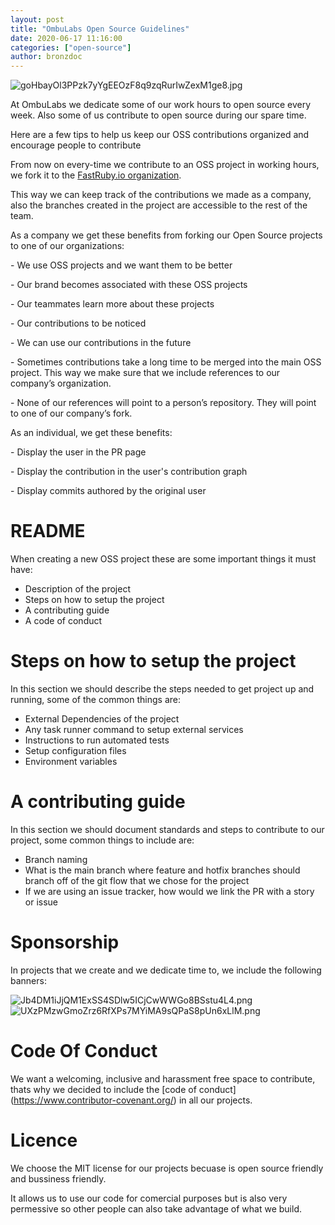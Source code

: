 ```yaml
---
layout: post
title: "OmbuLabs Open Source Guidelines"
date: 2020-06-17 11:16:00
categories: ["open-source"]
author: bronzdoc
---
```


![goHbayOl3PPzk7yYgEEOzF8q9zqRurIwZexM1ge8.jpg](https://tettra-production.s3.us-west-2.amazonaws.com/0d6efb4f154041e899af17bdcd19c1b5/ce8d5f452da02a88554d80c256162a35/d822b155a4112474fdb7aea5ee22465e/d28647d6b4d6e5842508679707ee21a7/goHbayOl3PPzk7yYgEEOzF8q9zqRurIwZexM1ge8.jpg)

At OmbuLabs we dedicate some of our work hours to open source every week. Also some of us contribute to open source during our spare time.

Here are a few tips to help us keep our OSS contributions organized and encourage people to contribute

<!--more-->

From now on every-time we contribute to an OSS project in working hours, we fork it to the [FastRuby.io organization](https://github.com/fastruby).

This way we can keep track of the contributions we made as a company, also the branches created in the project are accessible to the rest of the team.

As a company we get these benefits from forking our Open Source projects to one of our organizations:

\- We use OSS projects and we want them to be better

\- Our brand becomes associated with these OSS projects

\- Our teammates learn more about these projects

\- Our contributions to be noticed

\- We can use our contributions in the future

\- Sometimes contributions take a long time to be merged into the main OSS project. This way we make sure that we include references to our company’s organization.

\- None of our references will point to a person’s repository. They will point to one of our company’s fork.

As an individual, we get these benefits:

\- Display the user in the PR page

\- Display the contribution in the user's contribution graph

\- Display commits authored by the original user

# README

When creating a new OSS project these are some important things it must have:
- Description of the project
- Steps on how to setup the project
- A contributing guide
- A code of conduct

# Steps on how to setup the project

In this section we should describe the steps needed to get project up and running, some of the common things are:
- External Dependencies of the project
- Any task runner command to setup external services
- Instructions to run automated tests
- Setup configuration files
- Environment variables


# A contributing guide
In this section we should document standards and steps to contribute to our project, some common things to include are:
- Branch naming
- What is the main branch where feature and hotfix branches should branch off of
the git flow that we chose for the project
- If we are using an issue tracker, how would we link the PR with a story or issue


# Sponsorship

In projects that we create and we dedicate time to, we include the following banners:

![Jb4DM1iJjQM1ExSS4SDlw5ICjCwWWGo8BSstu4L4.png](https://tettra-production.s3.us-west-2.amazonaws.com/0d6efb4f154041e899af17bdcd19c1b5/ce8d5f452da02a88554d80c256162a35/d822b155a4112474fdb7aea5ee22465e/d28647d6b4d6e5842508679707ee21a7/Jb4DM1iJjQM1ExSS4SDlw5ICjCwWWGo8BSstu4L4.png)![UXzPMzwGmoZrz6RfXPs7MYiMA9sQPaS8pUn6xLlM.png](https://tettra-production.s3.us-west-2.amazonaws.com/0d6efb4f154041e899af17bdcd19c1b5/ce8d5f452da02a88554d80c256162a35/d822b155a4112474fdb7aea5ee22465e/d28647d6b4d6e5842508679707ee21a7/UXzPMzwGmoZrz6RfXPs7MYiMA9sQPaS8pUn6xLlM.png)

# Code Of Conduct

We want a welcoming, inclusive and harassment free space to contribute, thats why we decided to include the \[code of conduct\](https://www.contributor-covenant.org/) in all our projects.

# Licence

We choose the MIT license for our projects becuase is open source friendly and bussiness friendly.

It allows us to use our code for comercial purposes but is also very permessive so other people can also take advantage of what we build.
